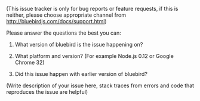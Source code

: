 (This issue tracker is only for bug reports or feature requests, if this is neither, please choose appropriate channel from http://bluebirdjs.com/docs/support.html)

Please answer the questions the best you can:

1) What version of bluebird is the issue happening on?

2) What platform and version? (For example Node.js 0.12 or Google Chrome 32)

3) Did this issue happen with earlier version of bluebird?

(Write description of your issue here, stack traces from errors and code that reproduces the issue are helpful)

